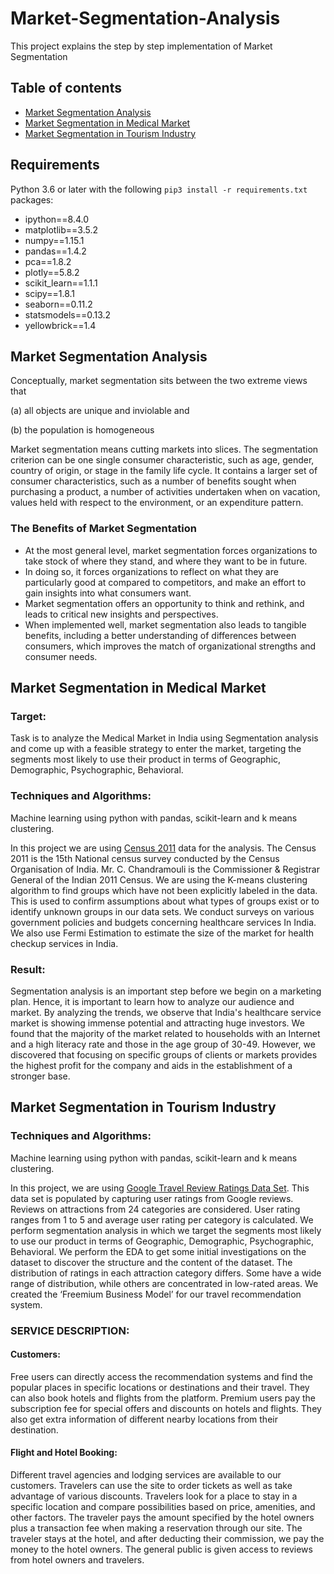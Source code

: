 
# Market-Segmentation-Analysis

This project explains the step by step implementation of Market Segmentation

## Table of contents

- [Market Segmentation Analysis]()
- [Market Segmentation in Medical Market]()
- [Market Segmentation in Tourism Industry]()

## Requirements

Python 3.6 or later with the following `pip3 install -r requirements.txt` packages:

- ipython==8.4.0
- matplotlib==3.5.2
- numpy==1.15.1
- pandas==1.4.2
- pca==1.8.2
- plotly==5.8.2
- scikit_learn==1.1.1
- scipy==1.8.1
- seaborn==0.11.2
- statsmodels==0.13.2
- yellowbrick==1.4

## Market Segmentation Analysis

Conceptually, market segmentation sits between the two extreme views that

(a) all objects are unique and inviolable and

(b) the population is homogeneous

Market segmentation means cutting markets into slices.
The segmentation criterion can be one single consumer characteristic, such as age, gender, country of origin, or stage in the family life cycle.
It contains a larger set of consumer characteristics, such as a number of benefits sought when purchasing a product, a number of activities undertaken when on vacation, values held with respect to the environment, or an expenditure pattern.

### The Benefits of Market Segmentation
- At the most general level, market segmentation forces organizations to take stock of where they stand, and where they want to be in future.
- In doing so, it forces organizations to reflect on what they are particularly good at compared to competitors, and make an effort to gain insights into what consumers want.
- Market segmentation offers an opportunity to think and rethink, and leads to critical new insights and perspectives.
- When implemented well, market segmentation also leads to tangible benefits, including a better understanding of differences between consumers, which improves the match of organizational strengths and consumer needs.

## Market Segmentation in Medical Market

### Target: 
Task is to analyze the Medical Market in India using Segmentation analysis and come up
with a feasible strategy to enter the market, targeting the segments most likely to use their
product in terms of Geographic, Demographic, Psychographic, Behavioral.

### Techniques and Algorithms:
Machine learning using python with pandas, scikit-learn and k means clustering.

In this project we are using [Census 2011](https://censusindia.gov.in/census.website/data/census-tables) data for the analysis. The Census 2011 is the 15th National census survey conducted by the Census Organisation of India. Mr. C. Chandramouli is the Commissioner & Registrar General of the Indian 2011 Census. 
We are using the K-means clustering algorithm to find groups which have not been explicitly labeled in the data. This is used to confirm assumptions about what types of groups exist or to identify unknown groups in our data sets.
We conduct surveys on various government policies and budgets concerning healthcare services In India. We also use Fermi Estimation to estimate the size of the market for health checkup services in India.

### Result:
Segmentation analysis is an important step before we begin on a marketing plan. Hence, it is important to learn how to analyze our audience and market. By analyzing the trends, we observe that India's healthcare service market is showing immense potential and attracting huge investors. We found that the majority of the market related to households with an Internet and a high literacy rate and those in the age group of 30-49. However, we discovered that focusing on specific groups of clients or markets provides the highest profit for the company and aids in the establishment of a stronger base.

## Market Segmentation in Tourism Industry

### Techniques and Algorithms:
Machine learning using python with pandas, scikit-learn and k means clustering.

In this project, we are using [Google Travel Review Ratings Data Set](https://archive.ics.uci.edu/ml/datasets/Tarvel+Review+Ratings). This data set is populated by capturing user ratings from Google reviews. Reviews on attractions from 24 categories are considered. User rating ranges from 1 to 5 and average user rating per category is calculated. We perform segmentation analysis in which we target the segments most likely to use our product in terms of Geographic, Demographic, Psychographic, Behavioral.
We perform the EDA to get some initial investigations on the dataset to discover the structure and the content of the dataset. The distribution of ratings in each attraction category differs. Some have a wide range of distribution, while others are concentrated in low-rated areas. 
We created the ‘Freemium Business Model’ for our travel recommendation system.

### SERVICE DESCRIPTION:
#### Customers:
Free users can directly access the recommendation systems and find the popular places in specific locations or destinations and their travel. They can also book hotels and flights from the platform. Premium users pay the subscription fee for special offers and discounts on hotels and flights. They also get extra information of different nearby locations from their destination.

#### Flight and Hotel Booking:
Different travel agencies and lodging services are available to our customers. Travelers can use the site to order tickets as well as take advantage of various discounts. Travelers look for a place to stay in a specific location and compare possibilities based on price, amenities, and other factors. The traveler pays the amount specified by the hotel owners plus a transaction fee when making a reservation through our site. The traveler stays at the hotel, and after deducting their commission, we pay the money to the hotel owners. The general public is given access to reviews from hotel owners and travelers.

